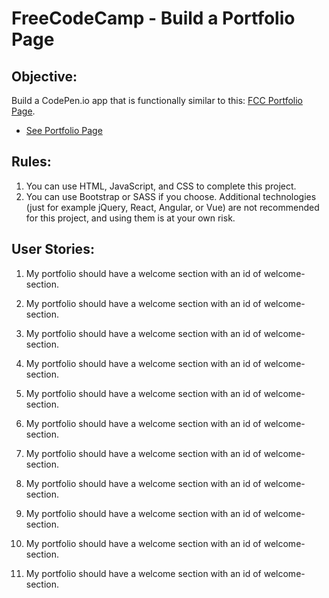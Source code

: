 # FreeCodeCamp - Build a Portfolio Page
## Objective:
Build a CodePen.io app that is functionally similar to this: [FCC Portfolio Page](https://codepen.io/freeCodeCamp/full/zNBOYG).

* [See Portfolio Page](https://stephenowen07.github.io/FreeCodeCamp-Portfolio-Page)


## Rules:
1. You can use HTML, JavaScript, and CSS to complete this project. 
2. You can use Bootstrap or SASS if you choose. Additional technologies (just for example jQuery, React, Angular, or Vue) are not recommended for this project, and using them is at your own risk. 

## User Stories:

1. My portfolio should have a welcome section with an id of welcome-section.
   
2. My portfolio should have a welcome section with an id of welcome-section.

3. My portfolio should have a welcome section with an id of welcome-section.

4. My portfolio should have a welcome section with an id of welcome-section.

5. My portfolio should have a welcome section with an id of welcome-section.

6. My portfolio should have a welcome section with an id of welcome-section.

7. My portfolio should have a welcome section with an id of welcome-section.

8. My portfolio should have a welcome section with an id of welcome-section.

9. My portfolio should have a welcome section with an id of welcome-section.

10. My portfolio should have a welcome section with an id of welcome-section.

11. My portfolio should have a welcome section with an id of welcome-section.
